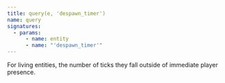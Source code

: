 ```yaml
---
title: query(e, 'despawn_timer')
name: query
signatures:
  - params:
      - name: entity
      - name: "'despawn_timer'"
---
```


For living entities, the number of ticks they fall outside of immediate player
presence.
